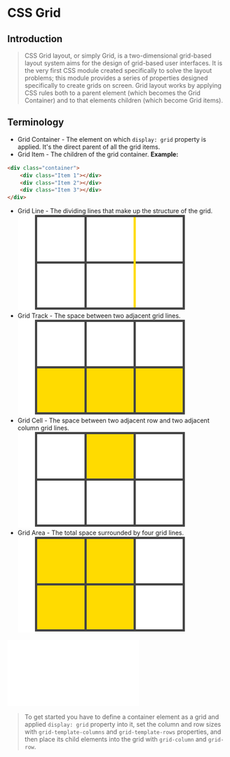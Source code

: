 # CSS Grid


## Introduction
> CSS Grid layout, or simply Grid, is a two-dimensional grid-based layout system aims for the design of grid-based user interfaces. It is the very first CSS module created specifically to solve the layout problems; this module provides a series of properties designed specifically to create grids on screen. Grid layout works by applying CSS rules both to a parent element (which becomes the Grid Container) and to that elements children (which become Grid items).

## Terminology
* Grid Container - The element on which `display: grid` property is applied. It's the direct parent of all the grid items.
* Grid Item - The children of the grid container.
**Example:**
```html
<div class="container">
    <div class="Item 1"></div>
    <div class="Item 2"></div>
    <div class="Item 3"></div>
</div>
```
* Grid Line - The dividing lines that make up the structure of the grid.
![Grid Line](./img/grid-line.png)
* Grid Track - The space between two adjacent grid lines.
![Grid Track](./img/grid-track.png)
* Grid Cell - The space between two adjacent row and two adjacent column grid lines.
![Grid Cell](./img/grid-cell.png)
* Grid Area - The total space surrounded by four grid lines.
![Grid Area](./img/grid-area.png)

![Grid Term](./img/Grid_term.odt)


> To get started you have to define a container element as a grid and applied `display: grid` property into it, set the column and row sizes with `grid-template-columns` and `grid-template-rows` properties, and then place its child elements into the grid with `grid-column` and `grid-row`.

